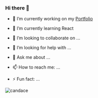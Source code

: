### Hi there 👋

- 🔭 I’m currently working on my [Portfolio](https://fierce-springs-79146.herokuapp.com/)


- 🌱 I’m currently learning React


- 👯 I’m looking to collaborate on ...


- 🤔 I’m looking for help with ...


- 💬 Ask me about ...


- 📫 How to reach me: ...


- ⚡ Fun fact: ...

![candace](https://media.giphy.com/media/ZeKYWDAvROV3BGwCXR/giphy.gif)
